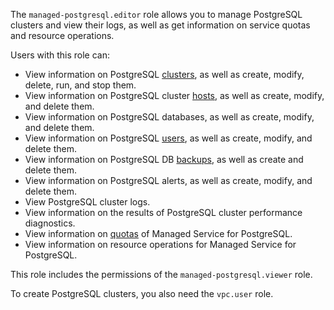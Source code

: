 The `managed-postgresql.editor` role allows you to manage PostgreSQL clusters and view their logs, as well as get information on service quotas and resource operations.

Users with this role can:
* View information on PostgreSQL [clusters](../../managed-postgresql/concepts/index.md), as well as create, modify, delete, run, and stop them.
* View information on PostgreSQL cluster [hosts](../../managed-postgresql/concepts/instance-types.md), as well as create, modify, and delete them.
* View information on PostgreSQL databases, as well as create, modify, and delete them.
* View information on PostgreSQL [users](../../managed-postgresql/concepts/roles.md), as well as create, modify, and delete them.
* View information on PostgreSQL DB [backups](../../managed-postgresql/concepts/backup.md), as well as create and delete them.
* View information on PostgreSQL alerts, as well as create, modify, and delete them.
* View PostgreSQL cluster logs.
* View information on the results of PostgreSQL cluster performance diagnostics.
* View information on [quotas](../../managed-postgresql/concepts/limits.md#mpg-quotas) of Managed Service for PostgreSQL.
* View information on resource operations for Managed Service for PostgreSQL.

This role includes the permissions of the `managed-postgresql.viewer` role.

To create PostgreSQL clusters, you also need the `vpc.user` role.